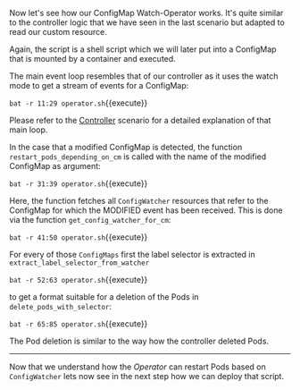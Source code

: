 Now let's see how our ConfigMap Watch-Operator works. It's quite similar to the controller logic that we have seen in the last scenario but adapted to read our custom resource.

Again, the script is a shell script which we will later put into a ConfigMap that is mounted by a container and executed.

The main event loop resembles that of our controller as it uses the watch mode to get a stream of events for a ConfigMap:

`bat -r 11:29 operator.sh`{{execute}}

Please refer to the [Controller](21-controller) scenario for a detailed explanation of that main loop.

In the case that a modified ConfigMap is detected, the function `restart_pods_depending_on_cm` is called with the name of the modified ConfigMap as argument:

`bat -r 31:39 operator.sh`{{execute}}

Here, the function fetches all `ConfigWatcher` resources that refer to the ConfigMap for which the MODIFIED event has been received. This is done via the function `get_config_watcher_for_cm`:

`bat -r 41:50 operator.sh`{{execute}}

For every of those `ConfigMaps` first the label selector is extracted in `extract_label_selector_from_watcher`

`bat -r 52:63 operator.sh`{{execute}}

to get a format suitable for a deletion of the Pods in `delete_pods_with_selector`:

`bat -r 65:85 operator.sh`{{execute}}

The Pod deletion is similar to the way how the controller deleted Pods.

------------

Now that we understand how the _Operator_ can restart Pods based on `ConfigWatcher` lets now see in the next step how we can deploy that script.
